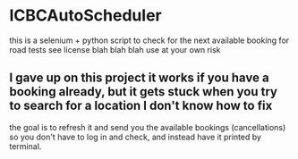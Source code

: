 # ICBCAutoScheduler
this is a selenium + python script to check for the next available booking for road tests
see license blah blah blah use at your own risk
## I gave up on this project it works if you have a booking already, but it gets stuck when you try to search for a location I don't know how to fix
the goal is to refresh it and send you the available bookings (cancellations) so you don't have to log in and check, and instead have it printed by terminal.
